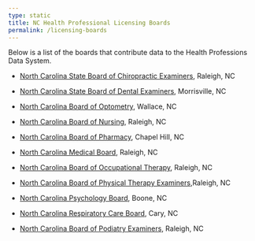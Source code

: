 ```yaml
---
type: static
title: NC Health Professional Licensing Boards
permalink: /licensing-boards
---
```

Below is a list of the boards that contribute data to the Health Professions Data System.

- [North Carolina State Board of Chiropractic Examiners](https://ncchiroboard.com/), Raleigh, NC

- [North Carolina State Board of Dental Examiners](https://www.ncdentalboard.org/), Morrisville, NC

- [North Carolina Board of Optometry](https://www.ncoptometry.org/), Wallace, NC

- [North Carolina Board of Nursing](https://www.ncbon.com/), Raleigh, NC

- [North Carolina Board of Pharmacy](http://www.ncbop.org/), Chapel Hill, NC

- [North Carolina Medical Board](https://www.ncmedboard.org/), Raleigh, NC

- [North Carolina Board of Occupational Therapy](http://www.ncbot.org/), Raleigh, NC

- [North Carolina Board of Physical Therapy Examiners](https://www.ncptboard.org/),Raleigh, NC

- [North Carolina Psychology Board](http://www.ncpsychologyboard.org/), Boone, NC

- [North Carolina Respiratory Care Board](https://ncrcb.org/), Cary, NC

- [North Carolina Board of Podiatry Examiners](https://www.ncbpe.org/), Raleigh, NC